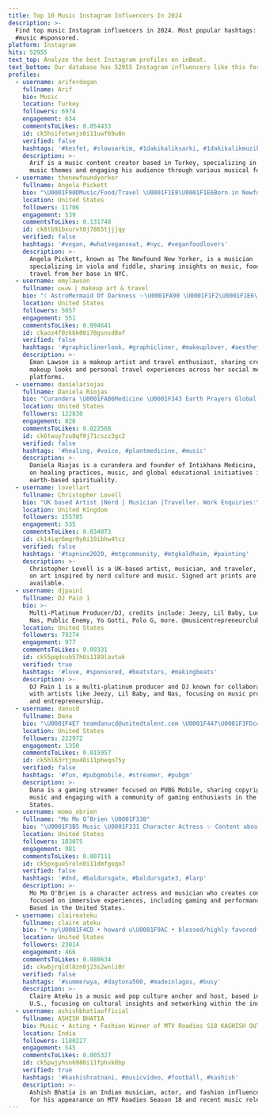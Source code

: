 ```yaml
---
title: Top 10 Music Instagram Influencers In 2024
description: >-
  Find top music Instagram influencers in 2024. Most popular hashtags: #love
  #music #sponsored.
platform: Instagram
hits: 52955
text_top: Analyze the best Instagram profiles on inBeat.
text_bottom: Our database has 52955 Instagram influencers like this for you to collaborate.
profiles:
  - username: ariferdogan
    fullname: Arif
    bio: Music
    location: Turkey
    followers: 6974
    engagement: 634
    commentsToLikes: 0.054433
    id: ck5hsifetwnjs0i11uwf69u8n
    verified: false
    hashtags: '#kesfet, #slowsarkim, #1dakikaliksarki, #1dakikalikmuzik'
    description: >-
      Arif is a music content creator based in Turkey, specializing in diverse
      music themes and engaging his audience through various musical formats.
  - username: thenewfoundyorker
    fullname: Angela Pickett
    bio: "\U0001F90DMusic/Food/Travel \U0001F1E8\U0001F1E6Born in Newfoundland\U0001F4CDBased in NYC \U0001F3BBViola/violin/fiddle @overlookquartet and everywhere @juilliardschool, @msm.nyc"
    location: United States
    followers: 11706
    engagement: 539
    commentsToLikes: 0.131748
    id: ck8tb91bxurvt0j7865tjjjqy
    verified: false
    hashtags: '#vegan, #whatveganseat, #nyc, #veganfoodlovers'
    description: >-
      Angela Pickett, known as The Newfound New Yorker, is a musician
      specializing in viola and fiddle, sharing insights on music, food, and
      travel from her base in NYC.
  - username: emylawson
    fullname: ᴇᴍᴀɴ | makeup art & travel
    bio: "☾ AstroMermaid Of Darkness ✨\U0001FA90 \U0001F1F2\U0001F1E6\U0001F1F9\U0001F1F7 @emylawsonmusic ♫ Ravenclaw ⚯ ͛ emylawsonmail@gmail.com . LATEST MUSIC\U0001F447\U0001F3FB"
    location: United States
    followers: 5057
    engagement: 551
    commentsToLikes: 0.094641
    id: ckaoz4f0zkbk00i78gsnsd8of
    verified: false
    hashtags: '#graphiclinerlook, #graphicliner, #makeuplover, #aesthetic'
    description: >-
      Eman Lawson is a makeup artist and travel enthusiast, sharing creative
      makeup looks and personal travel experiences across her social media
      platforms.
  - username: danielariojas
    fullname: Daniela Riojas
    bio: "Curandera \U0001FAB6Medicine \U0001F343 Earth Prayers Global Educational Community \U0001F30E\U0001F310 Founder: @intikhana.medicina Music, Intikhana Mentorship, and Ceremony ⇊"
    location: United States
    followers: 122830
    engagement: 826
    commentsToLikes: 0.022568
    id: ck6twuy7zu8qf0j71cszz3gc2
    verified: false
    hashtags: '#healing, #voice, #plantmedicine, #music'
    description: >-
      Daniela Riojas is a curandera and founder of Intikhana Medicina, focusing
      on healing practices, music, and global educational initiatives in
      earth-based spirituality.
  - username: lovellart
    fullname: Christopher Lovell
    bio: "UK based Artist |Nerd | Musician |Traveller. Work Enquiries:\U0001F449\U0001F3FBchris@christopherlovell.com Signed art prints available\U0001F447\U0001F3FB"
    location: United Kingdom
    followers: 155785
    engagement: 535
    commentsToLikes: 0.034073
    id: ck14iqr6mgr9y0i19ibhw4tcz
    verified: false
    hashtags: '#topnine2020, #mtgcommunity, #mtgkaldheim, #painting'
    description: >-
      Christopher Lovell is a UK-based artist, musician, and traveler, focusing
      on art inspired by nerd culture and music. Signed art prints are
      available.
  - username: djpain1
    fullname: DJ Pain 1
    bio: >-
      Multi-Platinum Producer/DJ, credits include: Jeezy, Lil Baby, Ludacris,
      Nas, Public Enemy, Yo Gotti, Polo G, more. @musicentrepreneurclub #VDJS
    location: United States
    followers: 79274
    engagement: 977
    commentsToLikes: 0.09331
    id: ck55pqdcub57h0i1189lavtuk
    verified: true
    hashtags: '#love, #sponsored, #beatstars, #makingbeats'
    description: >-
      DJ Pain 1 is a multi-platinum producer and DJ known for collaborations
      with artists like Jeezy, Lil Baby, and Nas, focusing on music production
      and entrepreneurship.
  - username: danucd
    fullname: Dana
    bio: "\U0001F4E7 teamdanucd@unitedtalent.com \U0001F447\U0001F3FDcopyright FREE music\U0001F447\U0001F3FD"
    location: United States
    followers: 222972
    engagement: 1350
    commentsToLikes: 0.015957
    id: ck5hl63rtjmx40i11pheqn75y
    verified: false
    hashtags: '#fun, #pubgmobile, #streamer, #pubgm'
    description: >-
      Dana is a gaming streamer focused on PUBG Mobile, sharing copyright-free
      music and engaging with a community of gaming enthusiasts in the United
      States.
  - username: momo_obrien
    fullname: "Mo Mo O’Brien \U0001F338"
    bio: "\U0001F3B5 Music \U0001F331 Character Actress ✨ Content about Immersive Experiences \U0001F338 She/Her \U0001F48C momo.obrien.official@gmail.com"
    location: United States
    followers: 183075
    engagement: 981
    commentsToLikes: 0.007111
    id: ck5pxgue5roln0i11dmfgeqo7
    verified: false
    hashtags: '#dnd, #baldursgate, #baldursgate3, #larp'
    description: >-
      Mo Mo O'Brien is a character actress and musician who creates content
      focused on immersive experiences, including gaming and performance arts.
      Based in the United States.
  - username: claireateku
    fullname: claire ateku
    bio: "• ny\U0001F4CD • howard u\U0001F9AC • blessed/highly favored✨ • therealateku@gmail.com \U0001F48C • music/pop culture anchor + host \U0001F3A4 • culture creator\U0001F1F0\U0001F1EA + serial networker\U0001F310"
    location: United States
    followers: 23014
    engagement: 466
    commentsToLikes: 0.080634
    id: ckwbjrqldl8zn0j23s2wnli0r
    verified: false
    hashtags: '#summerwya, #daytona500, #madeinlagos, #busy'
    description: >-
      Claire Ateku is a music and pop culture anchor and host, based in the
      U.S., focusing on cultural insights and networking within the industry.
  - username: ashishbhatiaofficial
    fullname: ASHISH BHATIA
    bio: Music • Acting • Fashion Winner of MTV Roadies S18 KASHISH OUT NOW ⤵️
    location: India
    followers: 1180227
    engagement: 545
    commentsToLikes: 0.005327
    id: ck5pwjyhsn6980i11fphvk0bp
    verified: true
    hashtags: '#kashishratnani, #musicvideo, #football, #kashish'
    description: >-
      Ashish Bhatia is an Indian musician, actor, and fashion influencer known
      for his appearance on MTV Roadies Season 18 and recent music releases.
---
```


